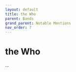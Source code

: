 ```yaml
---
layout: default
title: the Who
parent: Bands
grand_parent: Notable Mentions
nav_order: 7
---
```


# the Who

...